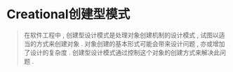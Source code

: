 # Creational创建型模式

> 在软件工程中 , 创建型设计模式是处理对象创建机制的设计模式 , 试图以适当的方式来创建对象 . 对象创建的基本形式可能会带来设计问题 , 亦或增加了设计的复杂度 . 创建型设计模式通过控制这个对象的创建方式来解决此问题 .



